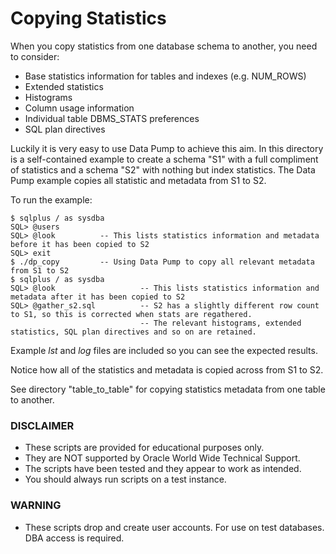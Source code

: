 # Copying Statistics

When you copy statistics from one database schema to another, you need to consider:

- Base statistics information for tables and indexes (e.g. NUM_ROWS)
- Extended statistics
- Histograms
- Column usage information
- Individual table DBMS_STATS preferences
- SQL plan directives

Luckily it is very easy to use Data Pump to achieve this aim. In this directory is a self-contained example to create a schema "S1" with a full compliment of statistics and a schema "S2" with nothing but index statistics. The Data Pump example copies all statistic and metadata from S1 to S2.

To run the example:

```
$ sqlplus / as sysdba
SQL> @users
SQL> @look          -- This lists statistics information and metadata before it has been copied to S2
SQL> exit
$ ./dp_copy         -- Using Data Pump to copy all relevant metadata from S1 to S2
$ sqlplus / as sysdba 
SQL> @look                   -- This lists statistics information and metadata after it has been copied to S2
SQL> @gather_s2.sql          -- S2 has a slightly different row count to S1, so this is corrected when stats are regathered.
                             -- The relevant histograms, extended statistics, SQL plan directives and so on are retained.
```                             
Example *lst* and *log* files are included so you can see the expected results.

Notice how all of the statistics and metadata is copied across from S1 to S2.

See directory "table_to_table" for copying statistics metadata from one table to another.

### DISCLAIMER

*  These scripts are provided for educational purposes only.
*  They are NOT supported by Oracle World Wide Technical Support.
*  The scripts have been tested and they appear to work as intended.
*  You should always run scripts on a test instance.

### WARNING

*  These scripts drop and create user accounts. For use on test databases. DBA access is required.
